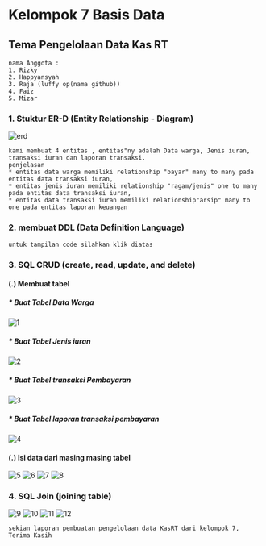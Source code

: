 # Kelompok 7 Basis Data 

## Tema Pengelolaan Data Kas RT

```
nama Anggota :
1. Rizky
2. Happyansyah
3. Raja (luffy op(nama github))
4. Faiz
5. Mizar

```
### 1. Stuktur ER-D (Entity Relationship - Diagram)

![erd](foto/erd.jpg)

```
kami membuat 4 entitas , entitas"ny adalah Data warga, Jenis iuran, transaksi iuran dan laporan transaksi.
penjelasan
* entitas data warga memiliki relationship "bayar" many to many pada entitas data transaksi iuran,
* entitas jenis iuran memiliki relationship "ragam/jenis" one to many pada entitas data transaksi iuran,
* entitas data transaksi iuran memiliki relationship"arsip" many to one pada entitas laporan keuangan 

```
### 2. membuat DDL (Data Definition Language)

```
untuk tampilan code silahkan klik diatas

```
### 3. SQL CRUD (create, read, update, and delete)

#### (.) Membuat tabel

##### * Buat Tabel Data Warga

![1](foto/1.png)

##### * Buat Tabel Jenis iuran

![2](foto/2.png)

##### * Buat Tabel transaksi Pembayaran

![3](foto/3.png)

##### * Buat Tabel laporan transaksi pembayaran

![4](foto/4.png)

#### (.) Isi data dari masing masing tabel


![5](foto/5.png)
![6](foto/6.png)
![7](foto/7.png)
![8](foto/8.png)


### 4. SQL Join (joining table)


![9](foto/9.png)
![10](foto/10.png)
![11](foto/11.png)
![12](foto/12.png)

```
sekian laporan pembuatan pengelolaan data KasRT dari kelompok 7, 
Terima Kasih

```